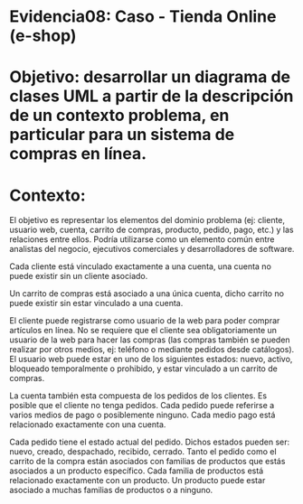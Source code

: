 # Evidencia08: Caso - Tienda Online (e-shop)

# Objetivo: desarrollar un diagrama de clases UML a partir de la descripción de un contexto problema, en particular para un sistema de compras en línea.

# Contexto:

El objetivo es representar los elementos del dominio problema (ej: cliente, usuario web, cuenta, carrito de compras, producto, pedido, pago, etc.) y las relaciones entre ellos. Podría utilizarse como un elemento común entre analistas del negocio, ejecutivos comerciales y desarrolladores de software.

Cada cliente está vinculado exactamente a una cuenta, una cuenta no puede existir sin un cliente asociado.

Un carrito de compras está asociado a una única cuenta, dicho carrito no puede existir sin estar vinculado a una cuenta.

El cliente puede registrarse como usuario de la web para poder comprar artículos en línea. No se requiere que el cliente sea obligatoriamente un usuario de la web para hacer las compras (las compras también se pueden realizar por otros medios, ej: teléfono o mediante pedidos desde catálogos). El usuario web puede estar en uno de los siguientes estados: nuevo, activo, bloqueado temporalmente o prohibido, y estar vinculado a un carrito de compras.

La cuenta también esta compuesta de los pedidos de los clientes. Es posible que el cliente no tenga pedidos. Cada pedido puede referirse a varios medios de pago o posiblemente ninguno. Cada medio pago está relacionado exactamente con una cuenta.


Cada pedido tiene el estado actual del pedido. Dichos estados pueden ser: nuevo, creado, despachado, recibido, cerrado. Tanto el pedido como el carrito de la compra están asociados con familias de productos que estás asociados a un producto específico. Cada familia de productos está relacionado exactamente con un producto. Un producto puede estar asociado a muchas familias de productos o a ninguno.
